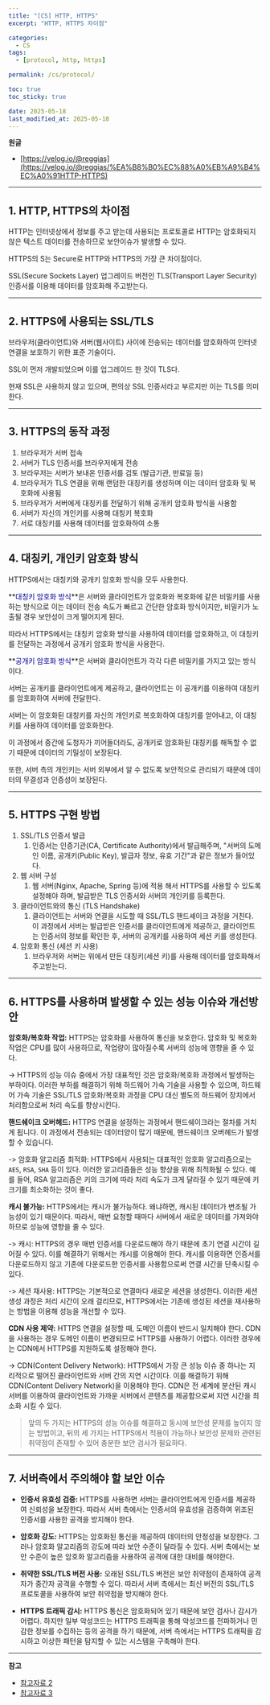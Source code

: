 ```yaml
---
title: "[CS] HTTP, HTTPS"
excerpt: "HTTP, HTTPS 차이점"

categories:
  - CS
tags:
  - [protocol, http, https]

permalink: /cs/protocol/

toc: true
toc_sticky: true

date: 2025-05-18
last_modified_at: 2025-05-18
---
```


**원글**

- [https://velog.io/@reggias](https://velog.io/@reggias/%EA%B8%B0%EC%88%A0%EB%A9%B4%EC%A0%91HTTP-HTTPS)

<hr>

## 1. HTTP, HTTPS의 차이점

HTTP는 인터넷상에서 정보를 주고 받는데 사용되는 프로토콜로 HTTP는 암호화되지 않은 텍스트 데이터를 전송하므로 보안이슈가 발생할 수 있다.

HTTPS의 S는 Secure로 HTTP와 HTTPS의 가장 큰 차이점이다.

SSL(Secure Sockets Layer) 업그레이드 버전인 TLS(Transport Layer Security) 인증서를 이용해 데이터를 암호화해 주고받는다.

<hr>

## 2. HTTPS에 사용되는 SSL/TLS

브라우저(클라이언트)와 서버(웹사이트) 사이에 전송되는 데이터를 암호화하여 인터넷 연결을 보호하기 위한 표준 기술이다.

SSL이 먼저 개발되었으며 이를 업그레이드 한 것이 TLS다.

현재 SSL은 사용하지 않고 있으며, 편의상 SSL 인증서라고 부르지만 이는 TLS를 의미한다.

<hr>

## 3. HTTPS의 동작 과정

1. 브라우저가 서버 접속
2. 서버가 TLS 인증서를 브라우저에게 전송
3. 브라우저는 서버가 보내온 인증서를 검토 (발급기관, 만료일 등)
4. 브라우저가 TLS 연결을 위해 랜덤한 대칭키를 생성하며 이는 데이터 암호화 및 복호화에 사용됨
5. 브라우저가 서버에게 대칭키를 전달하기 위해 공개키 암호화 방식을 사용함
6. 서버가 자신의 개인키를 사용해 대칭키 복호화
7. 서로 대칭키를 사용해 데이터를 암호화하여 소통

<hr>

## 4. 대칭키, 개인키 암호화 방식

HTTPS에서는 대칭키와 공개키 암호화 방식을 모두 사용한다.

**<font color="#000099">대칭키 암호화 방식</font>**은 서버와 클라이언트가 암호화와 복호화에 같은 비밀키를 사용하는 방식으로 이는 데이터 전송 속도가 빠르고 간단한 암호화 방식이지만, 비밀키가 노출될 경우 보안성이 크게 떨어지게 된다.

따라서 HTTPS에서는 대칭키 암호화 방식을 사용하여 데이터를 암호화하고, 이 대칭키를 전달하는 과정에서 공개키 암호화 방식을 사용한다.

**<font color="#000099">공개키 암호화 방식</font>**은 서버와 클라이언트가 각각 다른 비밀키를 가지고 있는 방식이다.

서버는 공개키를 클라이언트에게 제공하고, 클라이언트는 이 공개키를 이용하여 대칭키를 암호화하여 서버에 전달한다.

서버는 이 암호화된 대칭키를 자신의 개인키로 복호화하여 대칭키를 얻어내고, 이 대칭키를 사용하여 데이터를 암호화한다.

이 과정에서 중간에 도청자가 끼어들더라도, 공개키로 암호화된 대칭키를 해독할 수 없기 때문에 데이터의 기밀성이 보장된다.

또한, 서버 측의 개인키는 서버 외부에서 알 수 없도록 보안적으로 관리되기 때문에 데이터의 무결성과 인증성이 보장된다.

<hr>

## 5. HTTPS 구현 방법

1. SSL/TLS 인증서 발급
   1. 인증서는 인증기관(CA, Certificate Authority)에서 발급해주며, "서버의 도메인 이름, 공개키(Public Key), 발급자 정보, 유효 기간"과 같은 정보가 들어있다.
2. 웹 서버 구성
   1. 웹 서버(Nginx, Apache, Spring 등)에 적용 해서 HTTPS를 사용할 수 있도록 설정해야 하며, 발급받은 TLS 인증서와 서버의 개인키를 등록한다.
3. 클라이언트와의 통신 (TLS Handshake)
   1. 클라이언트는 서버와 연결을 시도할 때 SSL/TLS 핸드셰이크 과정을 거친다. 이 과정에서 서버는 발급받은 인증서를 클라이언트에게 제공하고, 클라이언트는 인증서의 정보를 확인한 후, 서버의 공개키를 사용하여 세션 키를 생성한다.
4. 암호화 통신 (세션 키 사용)
   1. 브라우저와 서버는 위에서 만든 대칭키(세션 키)를 사용해 데이터를 암호화해서 주고받는다.

<hr>

## 6. HTTPS를 사용하며 발생할 수 있는 성능 이슈와 개선방안

**암호화/복호화 작업:** HTTPS는 암호화를 사용하여 통신을 보호한다. 암호화 및 복호화 작업은 CPU를 많이 사용하므로, 작업량이 많아질수록 서버의 성능에 영향을 줄 수 있다.

-> HTTPS의 성능 이슈 중에서 가장 대표적인 것은 암호화/복호화 과정에서 발생하는 부하이다. 이러한 부하를 해결하기 위해 하드웨어 가속 기술을 사용할 수 있으며, 하드웨어 가속 기술은 SSL/TLS 암호화/복호화 과정을 CPU 대신 별도의 하드웨어 장치에서 처리함으로써 처리 속도를 향상시킨다.

**핸드쉐이크 오버헤드:** HTTPS 연결을 설정하는 과정에서 핸드쉐이크라는 절차를 거치게 됩니다. 이 과정에서 전송되는 데이터양이 많기 때문에, 핸드쉐이크 오버헤드가 발생할 수 있습니다.

-> 암호화 알고리즘 최적화: HTTPS에서 사용되는 대표적인 암호화 알고리즘으로는 `AES`, `RSA`, `SHA` 등이 있다. 이러한 알고리즘들은 성능 향상을 위해 최적화될 수 있다. 예를 들어, RSA 알고리즘은 키의 크기에 따라 처리 속도가 크게 달라질 수 있기 때문에 키 크기를 최소화하는 것이 좋다.

**캐시 불가능:** HTTPS에서는 캐시가 불가능하다. 왜냐하면, 캐시된 데이터가 변조될 가능성이 있기 때문이다. 따라서, 매번 요청할 때마다 서버에서 새로운 데이터를 가져와야 하므로 성능에 영향을 줄 수 있다.

-> 캐시: HTTPS의 경우 매번 인증서를 다운로드해야 하기 때문에 초기 연결 시간이 길어질 수 있다. 이를 해결하기 위해서는 캐시를 이용해야 한다. 캐시를 이용하면 인증서를 다운로드하지 않고 기존에 다운로드한 인증서를 사용함으로써 연결 시간을 단축시킬 수 있다.

-> 세션 재사용: HTTPS는 기본적으로 연결마다 새로운 세션을 생성한다. 이러한 세션 생성 과정은 처리 시간이 오래 걸리므로, HTTPS에서는 기존에 생성된 세션을 재사용하는 방법을 이용해 성능을 개선할 수 있다.

**CDN 사용 제약:** HTTPS 연결을 설정할 때, 도메인 이름이 반드시 일치해야 한다. CDN을 사용하는 경우 도메인 이름이 변경되므로 HTTPS를 사용하기 어렵다. 이러한 경우에는 CDN에서 HTTPS를 지원하도록 설정해야 한다.

-> CDN(Content Delivery Network): HTTPS에서 가장 큰 성능 이슈 중 하나는 지리적으로 떨어진 클라이언트와 서버 간의 지연 시간이다. 이를 해결하기 위해 CDN(Content Delivery Network)을 이용해야 한다. CDN은 전 세계에 분산된 캐시 서버를 이용하여 클라이언트와 가까운 서버에서 콘텐츠를 제공함으로써 지연 시간을 최소화 시킬 수 있다.

>앞의 두 가지는 HTTPS의 성능 이슈를 해결하고 동시에 보안성 문제를 높이지 않는 방법이고, 뒤의 세 가지는 HTTPS에서 적용이 가능하나 보안성 문제와 관련된 취약점이 존재할 수 있어 충분한 보안 검사가 필요하다.

<hr>

## 7. 서버측에서 주의해야 할 보안 이슈

- **인증서 유효성 검증:** HTTPS를 사용하면 서버는 클라이언트에게 인증서를 제공하여 신뢰성을 보장한다. 따라서 서버 측에서는 인증서의 유효성을 검증하여 위조된 인증서를 사용한 공격을 방지해야 한다.

- **암호화 강도:** HTTPS는 암호화된 통신을 제공하여 데이터의 안정성을 보장한다. 그러나 암호화 알고리즘의 강도에 따라 보안 수준이 달라질 수 있다. 서버 측에서는 보안 수준이 높은 암호화 알고리즘을 사용하여 공격에 대한 대비를 해야한다.

- **취약한 SSL/TLS 버전 사용:** 오래된 SSL/TLS 버전은 보안 취약점이 존재하여 공격자가 중간자 공격을 수행할 수 있다. 따라서 서버 측에서는 최신 버전의 SSL/TLS 프로토콜을 사용하여 보안 취약점을 방지해야 한다.

- **HTTPS 트래픽 감시:** HTTPS 통신은 암호화되어 있기 때문에 보안 검사나 감시가 어렵다. 하지만 일부 악성코드는 HTTPS 트래픽을 통해 악성코드를 전파하거나 민감한 정보를 수집하는 등의 공격을 하기 때문에, 서버 측에서는 HTTPS 트래픽을 감시하고 이상한 패턴을 탐지할 수 있는 시스템을 구축해야 한다.

<hr>

**참고**

- [참고자료 2](https://brunch.co.kr/@sangjinkang/38)
- [참고자료 3](https://brunch.co.kr/@swimjiy/47)
